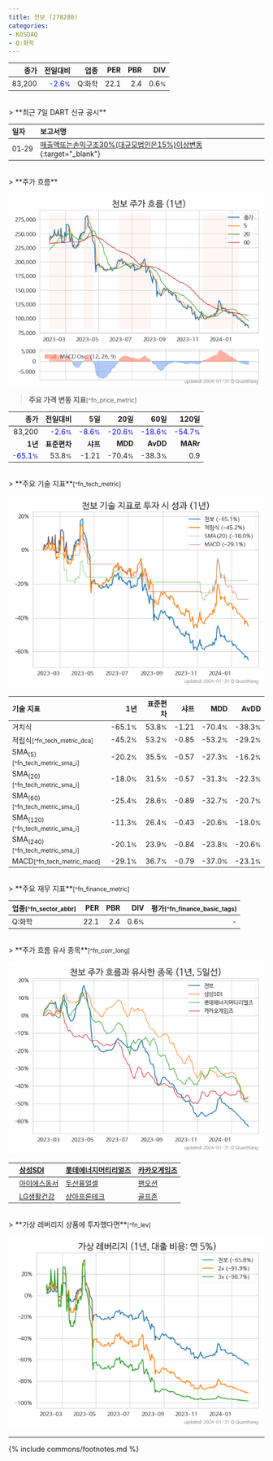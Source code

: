 ```yaml
---
title: 천보 (278280)
categories:
- KOSDAQ
- Q:화학
---
```

| **종가** | **전일대비** | **업종** | **PER** | **PBR** | **DIV** |
| -------: | -----------: | -------: | ------: | ------: | ------: |
| 83,200 | <span style="color: blue">-2.6<small>%</small></span> | Q:화학 | 22.1 | 2.4 | 0.6<small>%</small> |

<!-- more -->

<br>
> **최근 7일 DART 신규 공시**<a id="dart"></a>


| **일자** | **보고서명** |
| :--------- | :----------- |
| 01&#x2011;29 | [매출액또는손익구조30%(대규모법인은15%)이상변동](https://dart.fss.or.kr/dsaf001/main.do?rcpNo=20240129900497){:target="_blank"} |

<br>
> **주가 흐름**<a id="price"></a>

![278280](/stock/images/278280.png)

> **주요 가격 변동 지표**<small>[^fn_price_metric]</small>

| **종가** | **전일대비** | **5일** | **20일** | **60일** | **120일** |
| -------: | -----------: | ------: | -------: | -------: | --------: |
| 83,200 | <span style="color: blue">-2.6<small>%</small></span> | <span style="color: blue">-8.6<small>%</small></span> | <span style="color: blue">-20.6<small>%</small></span> | <span style="color: blue">-18.6<small>%</small></span> | <span style="color: blue">-54.7<small>%</small></span> |
| **1년** | **표준편차** | **샤프** | **MDD** | **AvDD** | **MARr** |
| <span style="color: blue">-65.1<small>%</small></span> | 53.8<small>%</small> | -1.21 | -70.4<small>%</small> | -38.3<small>%</small> | 0.9 |

<br>
> **주요 기술 지표**<small>[^fn_tech_metric]</small>


![278280](/stock/images/278280_tech.png)

| **기술 지표** | **1년** | **표준편차** | **샤프** | **MDD** | **AvDD** |
| :------------ | ------: | -----------: | -------: | ------: | -------: |
| 거치식 | -65.1<small>%</small> | 53.8<small>%</small> | -1.21 | -70.4<small>%</small> | -38.3<small>%</small> |
| 적립식<small>[^fn_tech_metric_dca]</small> | -45.2<small>%</small> | 53.2<small>%</small> | -0.85 | -53.2<small>%</small> | -29.2<small>%</small> |
| SMA<sub>(5)</sub><small>[^fn_tech_metric_sma_i]</small> | -20.2<small>%</small> | 35.5<small>%</small> | -0.57 | -27.3<small>%</small> | -16.2<small>%</small> |
| SMA<sub>(20)</sub><small>[^fn_tech_metric_sma_i]</small> | -18.0<small>%</small> | 31.5<small>%</small> | -0.57 | -31.3<small>%</small> | -22.3<small>%</small> |
| SMA<sub>(60)</sub><small>[^fn_tech_metric_sma_i]</small> | -25.4<small>%</small> | 28.6<small>%</small> | -0.89 | -32.7<small>%</small> | -20.7<small>%</small> |
| SMA<sub>(120)</sub><small>[^fn_tech_metric_sma_i]</small> | -11.3<small>%</small> | 26.4<small>%</small> | -0.43 | -20.6<small>%</small> | -18.0<small>%</small> |
| SMA<sub>(240)</sub><small>[^fn_tech_metric_sma_i]</small> | -20.1<small>%</small> | 23.9<small>%</small> | -0.84 | -23.8<small>%</small> | -20.6<small>%</small> |
| MACD<small>[^fn_tech_metric_macd]</small> | -29.1<small>%</small> | 36.7<small>%</small> | -0.79 | -37.0<small>%</small> | -23.1<small>%</small> |

<br>
> **주요 재무 지표**<small>[^fn_finance_metric]</small>

| **업종**<small>[^fn_sector_abbr]</small> | **PER** | **PBR** | **DIV** | **평가**<small>[^fn_finance_basic_tags]</small> |
| :--------------------------------------- | ------: | ------: | ------: | ----------------------------------------------: |
| Q:화학 | 22.1 | 2.4 | 0.6<small>%</small> | - |

<br>
> **주가 흐름 유사 종목**<a id="corr"></a><small>[^fn_corr_long]</small>

![278280](/stock/images/278280_corr.png)

|    | [삼성SDI](/006400/) | [롯데에너지머티리얼즈](/020150/) | [카카오게임즈](/293490/) |
| :- | :------------------------------------- | :------------------------------------- | :--------------------------------------|
|    | [아이에스동서](/010780/) | [두산퓨얼셀](/336260/) | [팬오션](/028670/) |
|    | [LG생활건강](/051900/) | [상아프론테크](/089980/) | [골프존](/215000/) |

<br>
> **가상 레버리지 상품에 투자했다면**<a id="2x"></a><small>[^fn_lev]</small>

![278280](/stock/images/278280_2x.png)

---
{% include commons/footnotes.md %}